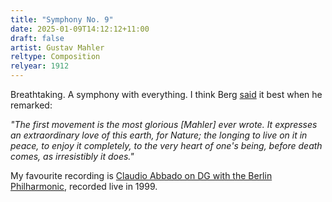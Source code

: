 ```yaml
---
title: "Symphony No. 9"
date: 2025-01-09T14:12:12+11:00
draft: false
artist: Gustav Mahler
reltype: Composition
relyear: 1912
---
```


Breathtaking. A symphony with everything. I think Berg [said](https://web.archive.org/web/20080612134734/http://www.andante.com/profiles/Mahler/symph9.cfm) it best when he remarked:

*"The first movement is the most glorious [Mahler] ever wrote. It expresses an extraordinary love of this earth, for Nature; the longing to live on it in peace, to enjoy it completely, to the very heart of one's being, before death comes, as irresistibly it does."*

My favourite recording is [Claudio Abbado on DG with the Berlin Philharmonic](https://www.discogs.com/release/2822181-Gustav-Mahler-Berliner-Philharmoniker-Claudio-Abbado-Symphony-No-9?srsltid=AfmBOor8UwpPCE1yUsG3g-O0mvfbsXuDdXDS1UXz1dwdVSmMz9Gw3YC1), recorded live in 1999. 
